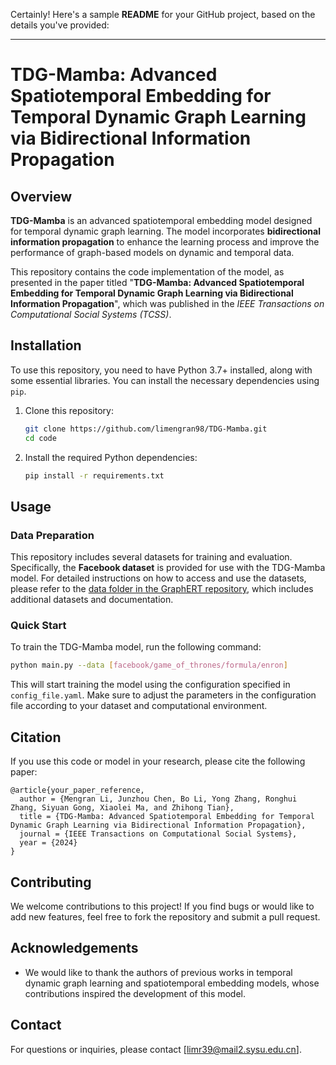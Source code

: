 Certainly! Here's a sample **README** for your GitHub project, based on the details you've provided:

---

# TDG-Mamba: Advanced Spatiotemporal Embedding for Temporal Dynamic Graph Learning via Bidirectional Information Propagation

## Overview

**TDG-Mamba** is an advanced spatiotemporal embedding model designed for temporal dynamic graph learning. The model incorporates **bidirectional information propagation** to enhance the learning process and improve the performance of graph-based models on dynamic and temporal data.

This repository contains the code implementation of the model, as presented in the paper titled "**TDG-Mamba: Advanced Spatiotemporal Embedding for Temporal Dynamic Graph Learning via Bidirectional Information Propagation**", which was published in the *IEEE Transactions on Computational Social Systems (TCSS)*.


## Installation

To use this repository, you need to have Python 3.7+ installed, along with some essential libraries. You can install the necessary dependencies using `pip`.

1. Clone this repository:

   ```bash
   git clone https://github.com/limengran98/TDG-Mamba.git
   cd code
   ```

2. Install the required Python dependencies:

   ```bash
   pip install -r requirements.txt
   ```

## Usage

### Data Preparation

This repository includes several datasets for training and evaluation. Specifically, the **Facebook dataset** is provided for use with the TDG-Mamba model. For detailed instructions on how to access and use the datasets, please refer to the [data folder in the GraphERT repository](https://github.com/moranbel/GraphERT/tree/main/data), which includes additional datasets and documentation.

### Quick Start

To train the TDG-Mamba model, run the following command:

```bash
python main.py --data [facebook/game_of_thrones/formula/enron]
```

This will start training the model using the configuration specified in `config_file.yaml`. Make sure to adjust the parameters in the configuration file according to your dataset and computational environment.


## Citation

If you use this code or model in your research, please cite the following paper:

```
@article{your_paper_reference,
  author = {Mengran Li, Junzhou Chen, Bo Li, Yong Zhang, Ronghui Zhang, Siyuan Gong, Xiaolei Ma, and Zhihong Tian},
  title = {TDG-Mamba: Advanced Spatiotemporal Embedding for Temporal Dynamic Graph Learning via Bidirectional Information Propagation},
  journal = {IEEE Transactions on Computational Social Systems},
  year = {2024}
}
```

## Contributing

We welcome contributions to this project! If you find bugs or would like to add new features, feel free to fork the repository and submit a pull request.


## Acknowledgements

- We would like to thank the authors of previous works in temporal dynamic graph learning and spatiotemporal embedding models, whose contributions inspired the development of this model.

## Contact

For questions or inquiries, please contact [limr39@mail2.sysu.edu.cn].



